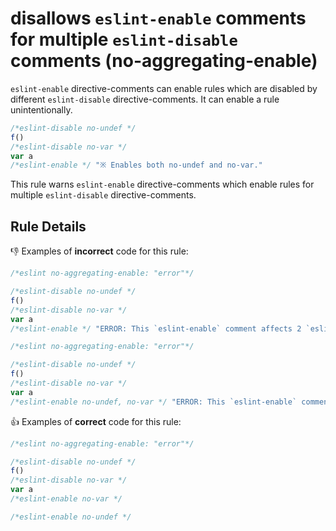 # disallows `eslint-enable` comments for multiple `eslint-disable` comments (no-aggregating-enable)

`eslint-enable` directive-comments can enable rules which are disabled by different `eslint-disable` directive-comments.
It can enable a rule unintentionally.

```js
/*eslint-disable no-undef */
f()
/*eslint-disable no-var */
var a
/*eslint-enable */ "※ Enables both no-undef and no-var."
```

This rule warns `eslint-enable` directive-comments which enable rules for multiple `eslint-disable` directive-comments.

## Rule Details

:-1: Examples of **incorrect** code for this rule:

```js
/*eslint no-aggregating-enable: "error"*/

/*eslint-disable no-undef */
f()
/*eslint-disable no-var */
var a
/*eslint-enable */ "ERROR: This `eslint-enable` comment affects 2 `eslint-disable` comments. An `eslint-enable` comment should be for an `eslint-disable` comment."
```

```js
/*eslint no-aggregating-enable: "error"*/

/*eslint-disable no-undef */
f()
/*eslint-disable no-var */
var a
/*eslint-enable no-undef, no-var */ "ERROR: This `eslint-enable` comment affects 2 `eslint-disable` comments. An `eslint-enable` comment should be for an `eslint-disable` comment."
```

:+1: Examples of **correct** code for this rule:

```js
/*eslint no-aggregating-enable: "error"*/

/*eslint-disable no-undef */
f()
/*eslint-disable no-var */
var a
/*eslint-enable no-var */

/*eslint-enable no-undef */
```
